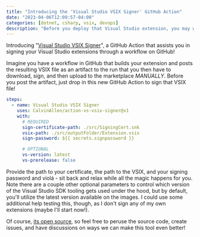 ```yaml
---
title: "Introducing the 'Visual Studio VSIX Signer' GitHub Action"
date: "2023-04-06T12:09:57-04:00"
categories: [dotnet, csharp, vsix, devops]
description: "Before you deploy that Visual Studio extension, you may want to sign it so folks know you're legit. This GitHub Action can help!"
---
```


Introducing "[Visual Studio VSIX Signer](https://github.com/marketplace/actions/visual-studio-vsix-signer)", a GitHub Action that assists you in signing your Visual Studio extensions through a workflow on GitHub!

Imagine you have a workflow in GitHub that builds your extension and posts the resulting VSIX file as an artifact to the run that you then have to download, sign, and then upload to the marketplace _MANUALLY_. Before you post the artifact, just drop in this new GitHub Action to sign that VSIX file!

```yaml
steps:
  - name: Visual Studio VSIX Signer
    uses: CalvinAllen/action-vs-vsix-signer@v1
    with:
      # REQUIRED
      sign-certificate-path: ./src/SigningCert.snk
      vsix-path: ./src/outputFolder/Extension.vsix
      sign-password: ${{ secrets.signpassword }}

      # OPTIONAL
      vs-version: latest
      vs-prerelease: false
```

Provide the path to your certificate, the path to the VSIX, and your signing password and violá - sit back and relax while all the magic happens for you. Note there are a couple other optional parameters to control which version of the Visual Studio SDK tooling gets used under the hood, but by default, you'll utilize the latest version available on the images. I could use some additional help testing this, though, as I don't sign any of my own extensions (maybe I'll start now!).

Of course, [its open source](https://github.com/CalvinAllen/action-vs-vsix-signer), so feel free to peruse the source code, create issues, and have discussions on ways we can make this tool even better!
